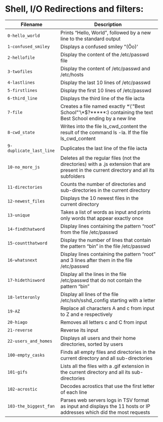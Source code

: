 # Shell, I/O Redirections and filters: 

| Filename | Description |
| --- | --- |
|`0-hello_world`| Prints “Hello, World”, followed by a new line to the standard output |
|`1-confused_smiley `| Displays a confused smiley "(Ôo)' |
|`2-hellofile`| Display the content of the /etc/passwd file |
|`3-twofiles`| Display the content of /etc/passwd and /etc/hosts |
|`4-lastlines`| Display the last 10 lines of /etc/passwd |
|`5-firstlines`| Display the first 10 lines of /etc/passwd |
|`6-third_line`| Displays the third line of the file iacta |
|`7-file`| Creates a file named exactly \*\\'"Best School"\'\\*$\?\*\*\*\*\*:) containing the text Best School ending by a new line |
|`8-cwd_state`| Writes into the file ls_cwd_content the result of the command ls -la. If the file ls_cwd_content |
|`9-duplicate_last_line`| Duplicates the last line of the file iacta |
|`10-no_more_js`| Deletes all the regular files (not the directories) with a .js extension that are present in the current directory and all its subfolders |
|`11-directories`| Counts the number of directories and sub-directories in the current directory |
|`12-newest_files`| Displays the 10 newest files in the current directory |
|`13-unique`| Takes a list of words as input and prints only words that appear exactly once |
|`14-findthatword`| Display lines containing the pattern “root” from the file /etc/passwd |
|`15-countthatword`| Display the number of lines that contain the pattern “bin” in the file /etc/passwd |
|`16-whatsnext`| Display lines containing the pattern “root” and 3 lines after them in the file /etc/passwd |
|`17-hidethisword`| Display all the lines in the file /etc/passwd that do not contain the pattern “bin” |
|`18-letteronly`| Display all lines of the file /etc/ssh/sshd_config starting with a letter |
|`19-AZ`| Replace all characters A and c from input to Z and e respectively |
|`20-hiago`| Removes all letters c and C from input |
|`21-reverse`| Reverse its input |
|`22-users_and_homes`| Displays all users and their home directories, sorted by users |
|`100-empty_casks`| Finds all empty files and directories in the current directory and all sub-directories |
|`101-gifs`| Lists all the files with a .gif extension in the current directory and all its sub-directories |
|`102-acrostic`| Decodes acrostics that use the first letter of each line |
|`103-the_biggest_fan`| Parses web servers logs in TSV format as input and displays the 11 hosts or IP addresses which did the most requests |
